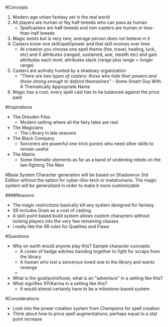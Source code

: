 #Concepts
 1. Modern age urban fantasy set in the real world
 2. All players are human or fey half-breeds who can pass as human
    - Spellcasters are half-breeds and non-casters are human or less-than-half breeds
 3. Magic exists but is very rare; average person does not believe in it
 4. Casters know one skill/spell/power and that skill evolves over time
    - At creation you choose one spell theme (fire, travel, healing, luck, etc) and X attributes (ranged, sustained, aoe, 
      stealth etc) and gain attributes each level; attributes stack (range plus range = longer range)
 5. Casters are actively hunted by a shadowy organization
    - _"There are two types of casters: those who hide their powers and those strong enough to defend themselves"_ - 
    Some Smart Guy With A Thematically Appropriate  Name
 6. Magic has a cost; every spell cast has to be balanced against the price paid
 

#Inspirations
 - The Dresden Files
   - Modern setting where all the fairy tales are real
 - The Magicians
   - The Library in late seasons
 - The Black Company
   - Sorcerers are powerful one-trick ponies who need other skills to remain useful
 - The Matrix
   - Some thematic elements as far as a band of underdog rebels on the lam fighting The Man 

#Base System
  Character generation will be based on Shadowrun 3rd Edition without the option for cyber-/bio-tech or metahumans. 
  The magic system will be generalized in order to make it more customizable
  
####Reasons
 - The magic restrictions basically kill any system designed for fantasy
 - SR includes Drain as a cost of casting
 - A skill-point based build system allows custom characters without locking players into the very few remaining classes
 - I really like the SR rules for Qualities and Flaws  
  
#Questions
 - Why on earth would anyone play this?  Sample character concepts:
   - A coven of hedge witches banding together to fight for scraps from the library
   - A human who lost a sorcerous loved one to the library and wants revenge
   -  
 - What is the goal/point/hook; what is an "adventure" in a setting like this?
 - What signifies XP/Karma in a setting like this?
   - It would almost certainly have to be a milestone-based system
   
#Considerations  
  - Look into the power creation system from Champions for spell creation
  - Think about how to price spell augmentations; perhaps equal to a stat point increase
